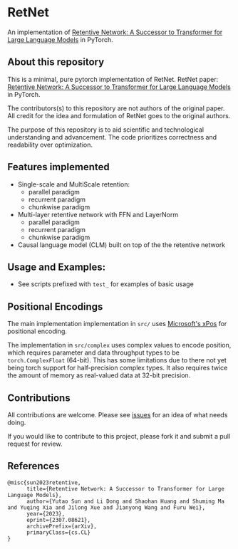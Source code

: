 # RetNet
An implementation of [Retentive Network: A Successor to Transformer
for Large Language Models](https://arxiv.org/pdf/2307.08621.pdf) in PyTorch.

## About this repository
This is a minimal, pure pytorch implementation of RetNet. RetNet paper: [Retentive Network: A Successor to Transformer
for Large Language Models](https://arxiv.org/pdf/2307.08621.pdf) in PyTorch.

The contributors(s) to this repository are not authors of the original paper. All credit for the idea and formulation of RetNet goes to the original authors.

The purpose of this repository is to aid scientific and technological understanding and advancement. The code prioritizes correctness and readability over optimization.

## Features implemented
* Single-scale and MultiScale retention:
  - parallel paradigm
  - recurrent paradigm
  - chunkwise paradigm
* Multi-layer retentive network with FFN and LayerNorm
  - parallel paradigm
  - recurrent paradigm
  - chunkwise paradigm
* Causal language model (CLM) built on top of the the retentive network

## Usage and Examples:
* See scripts prefixed with `test_` for examples of basic usage

## Positional Encodings
The main implementation implementation in `src/` uses [Microsoft's xPos](https://github.com/microsoft/torchscale/blob/main/torchscale/component/xpos_relative_position.py) for positional encoding.

The implementation in `src/complex` uses complex values to encode position, which requires parameter and data throughput types to be `torch.ComplexFloat` (64-bit). This has some limitations due to there not yet being torch support for half-precision complex types. It also requires twice the amount of memory as real-valued data at 32-bit precision.

## Contributions
All contributions are welcome. Please see [issues](https://github.com/Jamie-Stirling/RetNet/issues) for an idea of what needs doing.

If you would like to contribute to this project, please fork it and submit a pull request for review.

## References
```
@misc{sun2023retentive,
      title={Retentive Network: A Successor to Transformer for Large Language Models}, 
      author={Yutao Sun and Li Dong and Shaohan Huang and Shuming Ma and Yuqing Xia and Jilong Xue and Jianyong Wang and Furu Wei},
      year={2023},
      eprint={2307.08621},
      archivePrefix={arXiv},
      primaryClass={cs.CL}
}
```
